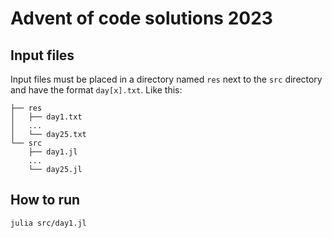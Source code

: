 # Advent of code solutions 2023

## Input files
Input files must be placed in a directory named `res` next to the `src` directory and have the format `day[x].txt`. Like this:
```text
├── res
│   ├── day1.txt
│   ...
│   └── day25.txt
└── src
    ├── day1.jl
    ...
    └── day25.jl
```

## How to run
```sh
julia src/day1.jl
```

